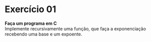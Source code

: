 # Exercício 01  
  
__Faça um programa em C__   
Implemente recursivamente uma função, que faça a exponenciação recebendo uma base e um expoente.